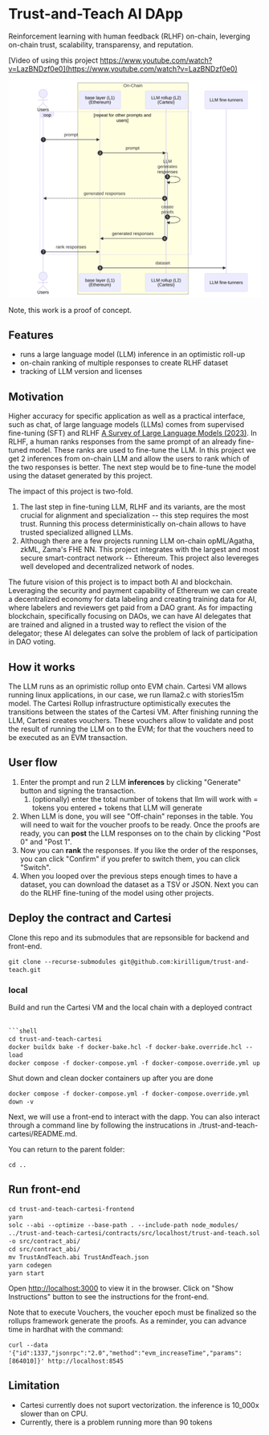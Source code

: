 # Trust-and-Teach AI DApp

Reinforcement learning with human feedback (RLHF) on-chain, leverging on-chain trust, scalability, transparensy, and reputation.

[Video of using this project https://www.youtube.com/watch?v=LazBNDzf0e0](https://www.youtube.com/watch?v=LazBNDzf0e0)

<!--START_SECTION:update_image-->
<img src="./diagrams/usersequence.mmd.svg?jl">
<!--END_SECTION:update_image-->

Note, this work is a proof of concept.

## Features

- runs a large language model (LLM) inference in an optimistic roll-up
- on-chain ranking of multiple responses to create RLHF dataset
- tracking of LLM version and licenses

## Motivation

Higher accuracy for specific application as well as a practical interface, such as chat, of large language models (LLMs) comes from supervised fine-tuning (SFT) and RLHF [A Survey of Large Language Models (2023)](https://arxiv.org/abs/2303.18223).
In RLHF, a human ranks responses from the same prompt of an already fine-tuned model. 
These ranks are used to fine-tune the LLM.
In this project we get 2 inferences from on-chain LLM and allow the users to rank which of the two responses is better.
The next step would be to fine-tune the model using the dataset generated by this project.

The impact of this project is two-fold.
1. The last step in fine-tuning LLM, RLHF and its variants, are the most crucial for alignment and specialization -- this step requires the most trust.
Running this process deterministically on-chain allows to have trusted specialized alligned LLMs.
1. Although there are a few projects running LLM on-chain opML/Agatha, zkML, Zama's FHE NN. 
This project integrates with the largest and most secure smart-contract network -- Ethereum.
This project also levereges well developed and decentralized network of nodes.

The future vision of this project is to impact both AI and blockchain.
Leveraging the security and payment capability of Ethereum we can create a decentralized economy for data labeling and creating training data for AI, where labelers and reviewers get paid from a DAO grant.
As for impacting blockchain, specifically focusing on DAOs, we can have AI delegates that are trained and aligned in a trusted way to reflect the vision of the delegator; these AI delegates can solve the problem of lack of participation in DAO voting.

## How it works
The LLM runs as an oprimistic rollup onto EVM chain.
Cartesi VM allows running linux applications, in our case, we run llama2.c with stories15m model.
The Cartesi Rollup infrastructure optimistically executes the transitions between the states of the Cartesi VM.
After finishing running the LLM, Cartesi creates vouchers. 
These vouchers allow to validate and post the result of running the LLM on to the EVM; for that the vouchers need to be executed as an EVM transaction.

## User flow
1. Enter the prompt and run 2 LLM **inferences** by clicking "Generate" button and signing the transaction.
    1. (optionally) enter the total number of tokens that llm will work with = tokens you entered + tokens that LLM will generate
1. When LLM is done, you will see "Off-chain" reponses in the table. You will need to wait for the voucher proofs to be ready. Once the proofs are ready, you can **post** the LLM responses on to the chain by clicking "Post 0" and "Post 1".
1. Now you can **rank** the responses. If you like the order of the responses, you can click "Confirm" if you prefer to switch them, you can click "Switch".
1. When you looped over the previous steps enough times to have a dataset, you can download the dataset as a TSV or JSON. Next you can do the RLHF fine-tuning of the model using other projects.

## Deploy the contract and Cartesi

Clone this repo and its submodules that are repsonsible for backend and front-end.

```shell
git clone --recurse-submodules git@github.com:kirilligum/trust-and-teach.git
```

### local

Build and run the Cartesi VM and the local chain with a deployed contract

```shell

```shell
cd trust-and-teach-cartesi
docker buildx bake -f docker-bake.hcl -f docker-bake.override.hcl --load
docker compose -f docker-compose.yml -f docker-compose.override.yml up
```

Shut down and clean docker containers up after you are done
```shell
docker compose -f docker-compose.yml -f docker-compose.override.yml down -v
```

Next, we will use a front-end to interact with the dapp. You can also interact through a command line by following the instrucations in ./trust-and-teach-cartesi/README.md. 

You can return to the parent folder:
```shell
cd ..
```


## Run front-end


```shell
cd trust-and-teach-cartesi-frontend
yarn
solc --abi --optimize --base-path . --include-path node_modules/ ../trust-and-teach-cartesi/contracts/src/localhost/trust-and-teach.sol -o src/contract_abi/
cd src/contract_abi/
mv TrustAndTeach.abi TrustAndTeach.json
yarn codegen
yarn start
```

Open [http://localhost:3000](http://localhost:3000) to view it in the browser.
Click on "Show Instructions" button to see the instructions for the front-end.

Note that to execute Vouchers, the voucher epoch must be finalized so the rollups framework generate the proofs.
As a reminder, you can advance time in hardhat with the command:

```shell
curl --data '{"id":1337,"jsonrpc":"2.0","method":"evm_increaseTime","params":[864010]}' http://localhost:8545
```

## Limitation

- Cartesi currently does not suport vectorization. the inference is 10_000x slower than on CPU.
- Currently, there is a problem running more than 90 tokens
